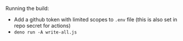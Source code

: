 
Running the build:
- Add a github token with limited scopes to `.env` file (this is also set in repo secret for actions)
- `deno run -A write-all.js`

